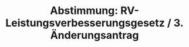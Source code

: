 ---
abstimmung:
  abstimmung: 3
  bundestagssitzung: 37
  legislaturperiode: 18
categories:
- Rente
- Finanzen
- Arbeit
- Soziales
data:
- title: Abstimmungsergebnis 20140523_3-data.pdf
  url: /res/abstimmungsliste/20140523_3-data.pdf
- title: Abstimmungsergebnis 20140523_3_xls-data.csv
  url: /res/abstimmungsliste/analyses/20140523_3_xls-data.csv
documents:
- local: /res/abstimmungsdaten/018-037-03/1800909.pdf
  title: Drucksache 18/00909.pdf
  url: http://dip21.bundestag.de/dip21/btd/18/009/1800909.pdf
- local: /res/abstimmungsdaten/018-037-03/1801489.pdf
  title: Drucksache 18/01489.pdf
  url: http://dip21.bundestag.de/dip21/btd/18/014/1801489.pdf
- local: /res/abstimmungsdaten/018-037-03/1801497.pdf
  title: Drucksache 18/01497.pdf
  url: http://dip21.bundestag.de/dip21/btd/18/014/1801497.pdf
ergebnis:
  cdu/csu:
    enthaltung: 0
    gesamt: 311
    ja: 0
    nein: 295
    nichtabgegeben: 16
    ungueltig: 0
  die.linke:
    enthaltung: 0
    gesamt: 64
    ja: 55
    nein: 0
    nichtabgegeben: 9
    ungueltig: 0
  file: 20140523_3_xls-data.csv
  gruenen:
    enthaltung: 0
    gesamt: 63
    ja: 58
    nein: 0
    nichtabgegeben: 5
    ungueltig: 0
  spd:
    enthaltung: 0
    gesamt: 193
    ja: 0
    nein: 178
    nichtabgegeben: 15
    ungueltig: 0
layout: abstimmung
links:
- title: https://www.bundestag.de/parlament/plenum/abstimmung/abstimmung?id=274
  url: https://www.bundestag.de/parlament/plenum/abstimmung/abstimmung?id=274
- title: http://www.abgeordnetenwatch.de/rentenpaket-1105-602.html
  url: http://www.abgeordnetenwatch.de/rentenpaket-1105-602.html
preview: "Deutscher Bundestag\n\n37. Sitzung des Deutschen Bundestages\nam Freitag,\
  \ 23.Mai 2014\nEndg\xFCltiges Ergebnis der Namentlichen Abstimmung Nr. 3\n\n\xC4\
  nderungsantrag der Abgeordneten Matthias W. Birkwald, Sabine Zimmermann\n(Zwickau),\
  \ Klaus Ernst, weiterer Abgeordneter und der Fraktion DIE LINKE.\nzu der zweiten\
  \ Beratung des Gesetzentwurfs der Bundesregierung\nEntwurf eines Gesetzes \xFCber\
  \ Leistungsverbesserungen in der gesetzlichen\nRentenversicherung (RV-Leistungsverbesserungsgesetz)\n\
  - Drucksachen 18/909, 18/1489 und 18/1497 -\n\nAbgegebene Stimmen insgesamt:\n\n\
  586\n45\n\nNicht abgegebene Stimmen:\nJa-Stimmen:\n\n113\n\nNein-Stimmen:\n\n473\n\
  \nEnthaltungen:\n\n0\n\nUng\xFCltige:\n\n0\n\nBerlin, den 26.05.2014\n\nBeginn:\
  \ 12:16\nEnde: 12:19\n"
tags:
- Rentenversicherung
- Rente
title: "Abstimmung: RV-Leistungsverbesserungsgesetz / 3. \xC4nderungsantrag"
---